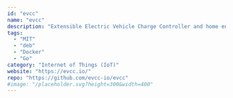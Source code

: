 ```yaml
---
id: "evcc"
name: "evcc"
description: "Extensible Electric Vehicle Charge Controller and home energy management system."
tags:
  - "MIT"
  - "deb"
  - "Docker"
  - "Go"
category: "Internet of Things (IoT)"
website: "https://evcc.io/"
repo: "https://github.com/evcc-io/evcc"
#image: "/placeholder.svg?height=300&width=400"
---
```


